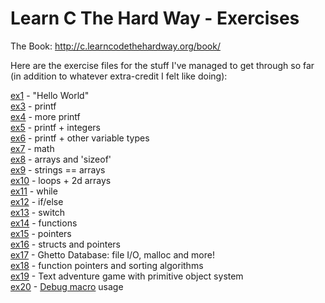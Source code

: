 Learn C The Hard Way - Exercises
================================

The Book: http://c.learncodethehardway.org/book/  

Here are the exercise files for the stuff I've managed to get through
so far (in addition to whatever extra-credit I felt like doing):  
  
[ex1](LCTHW-Exercises/blob/master/ex1.c)  - "Hello World"  
[ex3](LCTHW-Exercises/blob/master/ex3.c) - printf  
[ex4](LCTHW-Exercises/blob/master/ex4.c) - more printf  
[ex5](LCTHW-Exercises/blob/master/ex5.c) - printf + integers  
[ex6](LCTHW-Exercises/blob/master/ex6.c) - printf + other variable types  
[ex7](LCTHW-Exercises/blob/master/ex7.c) - math  
[ex8](LCTHW-Exercises/blob/master/ex8.c) - arrays and 'sizeof'  
[ex9](LCTHW-Exercises/blob/master/ex9.c) - strings == arrays  
[ex10](LCTHW-Exercises/blob/master/ex10.c) - loops + 2d arrays  
[ex11](LCTHW-Exercises/blob/master/ex11.c) - while  
[ex12](LCTHW-Exercises/blob/master/ex12.c) - if/else  
[ex13](LCTHW-Exercises/blob/master/ex13.c) - switch  
[ex14](LCTHW-Exercises/blob/master/ex14.c) - functions  
[ex15](LCTHW-Exercises/blob/master/ex15.c) - pointers  
[ex16](LCTHW-Exercises/blob/master/ex16.c) - structs and pointers  
[ex17](LCTHW-Exercises/blob/master/ex17.c) - Ghetto Database: file I/O, malloc and more!  
[ex18](LCTHW-Exercises/blob/master/ex18.c) - function pointers and sorting algorithms  
[ex19](LCTHW-Exercises/blob/master/ex19) - Text adventure game with primitive object system  
[ex20](LCTHW-Exercises/blob/master/ex20.c) - [Debug macro](LCTHW-Exercises/blob/master/dbg.h) usage
